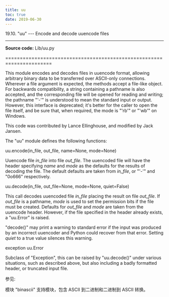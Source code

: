 ```yaml
---
title: uu
toc: true
date: 2019-06-30
---
```

19.10. "uu" --- Encode and decode uuencode files
************************************************

**Source code:** Lib/uu.py

======================================================================

This module encodes and decodes files in uuencode format, allowing
arbitrary binary data to be transferred over ASCII-only connections.
Wherever a file argument is expected, the methods accept a file-like
object.  For backwards compatibility, a string containing a pathname
is also accepted, and the corresponding file will be opened for
reading and writing; the pathname "'-'" is understood to mean the
standard input or output.  However, this interface is deprecated; it's
better for the caller to open the file itself, and be sure that, when
required, the mode is "'rb'" or "'wb'" on Windows.

This code was contributed by Lance Ellinghouse, and modified by Jack
Jansen.

The "uu" module defines the following functions:

uu.encode(in_file, out_file, name=None, mode=None)

   Uuencode file *in_file* into file *out_file*.  The uuencoded file
   will have the header specifying *name* and *mode* as the defaults
   for the results of decoding the file. The default defaults are
   taken from *in_file*, or "'-'" and "0o666" respectively.

uu.decode(in_file, out_file=None, mode=None, quiet=False)

   This call decodes uuencoded file *in_file* placing the result on
   file *out_file*. If *out_file* is a pathname, *mode* is used to set
   the permission bits if the file must be created. Defaults for
   *out_file* and *mode* are taken from the uuencode header.  However,
   if the file specified in the header already exists, a "uu.Error" is
   raised.

   "decode()" may print a warning to standard error if the input was
   produced by an incorrect uuencoder and Python could recover from
   that error.  Setting *quiet* to a true value silences this warning.

exception uu.Error

   Subclass of "Exception", this can be raised by "uu.decode()" under
   various situations, such as described above, but also including a
   badly formatted header, or truncated input file.

参见:

  模块 "binascii"
     支持模块，包含 ASCII 到二进制和二进制到 ASCII 转换。
